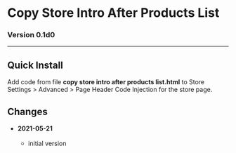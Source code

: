 # Copy Store Intro After Products List

### Version 0.1d0

---

## Quick Install

Add code from file **copy store intro after products list.html** to Store
Settings > Advanced > Page Header Code Injection for the store page.

## Changes

<!-- * **2021-07-01**
<br><br>
  * added code to change read more link
  * use twcsl
  * bumped version to 0.1d2
  <br><br -->
* **2021-05-21**
<br><br>
  * initial version

